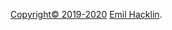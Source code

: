  [Copyright&copy; 2019-2020](https://lagen.nu/1960:729) [Emil Hacklin](https://github.com/EmilHacklin).
